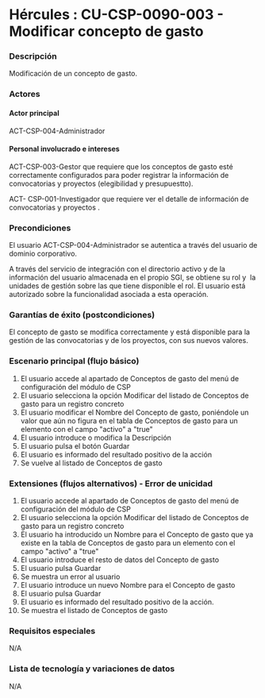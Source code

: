 # Hércules : CU\-CSP\-0090\-003 \- Modificar concepto de gasto



### Descripción

Modificación de un concepto de gasto.

### Actores

#### Actor principal

ACT\-CSP\-004\-Administrador

#### Personal involucrado e intereses

ACT\-CSP\-003\-Gestor que requiere que los conceptos de gasto esté correctamente configurados para poder registrar la información de convocatorias y proyectos (elegibilidad y presupuestto).

ACT\- CSP\-001\-Investigador que requiere ver el detalle de información de convocatorias y proyectos .

### Precondiciones

El usuario ACT\-CSP\-004\-Administrador se autentica a través del usuario de dominio corporativo.

A través del servicio de integración con el directorio activo y de la información del usuario almacenada en el propio SGI, se obtiene su rol y  la unidades de gestión sobre las que tiene disponible el rol. El usuario está autorizado sobre la funcionalidad asociada a esta operación.

### Garantías de éxito (postcondiciones)

El concepto de gasto se modifica correctamente y está disponible para la gestión de las convocatorias y de los proyectos, con sus nuevos valores.

### Escenario principal (flujo básico)

1. El usuario accede al apartado de Conceptos de gasto del menú de configuración del módulo de CSP
2. El usuario selecciona la opción Modificar del listado de Conceptos de gasto para un registro concreto
3. El usuario modificar el Nombre del Concepto de gasto, poniéndole un valor que aún no figura en el tabla de Conceptos de gasto para un elemento con el campo "activo" a "true"
4. El usuario introduce o modifica la Descripción
5. El usuario pulsa el botón Guardar
6. El usuario es informado del resultado positivo de la acción
7. Se vuelve al listado de Conceptos de gasto

### Extensiones (flujos alternativos) \- Error de unicidad

1. El usuario accede al apartado de Conceptos de gasto del menú de configuración del módulo de CSP
2. El usuario selecciona la opción Modificar del listado de Conceptos de gasto para un registro concreto
3. El usuario ha introducido un Nombre para el Concepto de gasto que ya existe en la tabla de Conceptos de gasto para un elemento con el campo "activo" a "true"
4. El usuario introduce el resto de datos del Concepto de gasto
5. El usuario pulsa Guardar
6. Se muestra un error al usuario
7. El usuario introduce un nuevo Nombre para el Concepto de gasto
8. El usuario pulsa Guardar
9. El usuario es informado del resultado positivo de la acción.
10. Se muestra el listado de Conceptos de gasto

### Requisitos especiales

N/A

### Lista de tecnología y variaciones de datos

N/A

  
  
  





